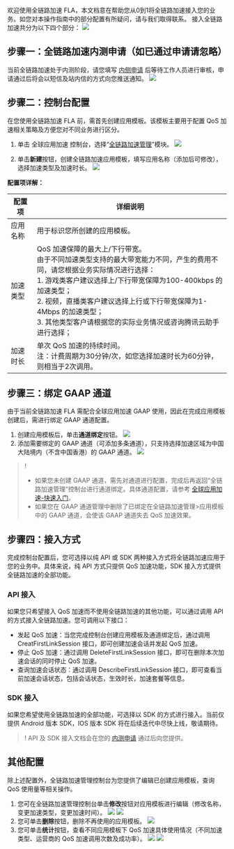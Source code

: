 欢迎使用全链路加速 FLA，本文档意在帮助您从0到1将全链路加速接入您的业务。如您对本操作指南中的部分配置有所疑问，请与我们取得联系。
接入全链路加速共分为以下四个部分：
![](https://qcloudimg.tencent-cloud.cn/raw/16b9618dc0dc290a8c1de6b9d3f15171.png)

## 步骤一：全链路加速内测申请（如已通过申请请忽略）
当前全链路加速处于内测阶段，请您填写 [内侧申请](https://cloud.tencent.com/apply/p/5yhsncp7q3) 后等待工作人员进行审核，申请通过后将会以短信及站内信的方式向您推送通知。
![](https://qcloudimg.tencent-cloud.cn/raw/1c5b213d587a83f7a81acc58f2c0995c.png)

## 步骤二：控制台配置
在您使用全链路加速 FLA 前，需首先创建应用模板。该模板主要用于配置 QoS 加速相关策略及方便您对不同业务进行区分。
1.	单击 全球应用加速 控制台，选择“[全链路加速管理](https://console.cloud.tencent.com/gaap/fla)”模块。
![](https://qcloudimg.tencent-cloud.cn/raw/6d5277eb9ec5c68612329356470ffa2c.png)

2.	单击**新建**按钮，创建全链路加速应用模板，填写应用名称（添加后可修改），选择加速类型及加速时长。
![](https://qcloudimg.tencent-cloud.cn/raw/0f0dc8ebca5404ca04ed31abd63a2559.png)

**配置项详解：**

| 配置项   | 详细说明                                                     |
| -------- | ------------------------------------------------------------ |
| 应用名称 | 用于标识您所创建的应用模板。                                 |
| 加速类型 | QoS 加速保障的最大上/下行带宽。<br>由于不同加速类型支持的最大带宽能力不同，产生的费用不同，请您根据业务实际情况进行选择：<br>1.	游戏类客户建议选择上/下行带宽保障为100-400kbps 的加速类型；<br>2.	视频，直播类客户建议选择上行或下行带宽保障为1-4Mbps 的加速类型；<br>3.	其他类型客户请根据您的实际业务情况或咨询腾讯云助手进行选择； |
| 加速时长 | 单次 QoS 加速的持续时间。<br>注：计费周期为30分钟/次，如您选择加速时长为60分钟，则相当于2次调用。 |



## 步骤三：绑定 GAAP 通道
由于当前全链路加速 FLA 需配合全球应用加速 GAAP 使用，因此在完成应用模板创建后，需进行绑定 GAAP 通道配置。
1.	创建应用模板后，单击**通道绑定**按钮。
![](https://qcloudimg.tencent-cloud.cn/raw/316b543a95562a60471df3f7691c38fa.png)
2.	添加需要绑定的 GAAP 通道（可添加多条通道），只支持选择加速区域为中国大陆境内（不含中国香港）的 GAAP 通道。
![](https://qcloudimg.tencent-cloud.cn/raw/e710ec62601568b4ef2b18605ddc178e.png)

>!
>- 如果您未创建 GAAP 通道，需先对通道进行配置，完成后再返回“全链路加速管理”控制台进行通道绑定。具体通道配置，请参考 [全球应用加速-快速入门](https://cloud.tencent.com/document/product/608/17849)。
>- 如果您在 GAAP 通道管理中删除了已绑定在全链路加速管理>应用模板中的 GAAP 通道，会使该 GAAP 通道失去 QoS 加速效果。

## 步骤四：接入方式
完成控制台配置后，您可选择以纯 API 或 SDK 两种接入方式将全链路加速应用于您的业务中。具体来说，纯 API 方式只提供 QoS 加速功能，SDK 接入方式提供全链路加速的全部功能。

### API 接入
如果您只希望接入 QoS 加速而不使用全链路加速的其他功能，可以通过调用 API 的方式接入全链路加速。您可调用以下接口：
- 发起 QoS 加速：当您完成控制台创建应用模板及通道绑定后，通过调用 CreatFirstLinkSession 接口，即可创建加速会话并发起 QoS 加速。
-	停止 QoS 加速：通过调用 DeleteFirstLinkSession 接口，即可在删除本次加速会话的同时停止 QoS 加速。
-	查询加速会话状态：通过调用 DescribeFirstLinkSession 接口，即可查看当前加速会话状态，包括会话状态，生效时长，加速套餐等信息。

### SDK 接入
如果您希望使用全链路加速的全部功能，可选择以 SDK 的方式进行接入。当前仅提供 Android 版本 SDK，IOS 版本 SDK 将在后续迭代中尽快上线，敬请期待。

>! API 及 SDK 接入文档会在您的 [内测申请](https://cloud.tencent.com/apply/p/5yhsncp7q3) 通过后向您提供。

## 其他配置
除上述配置外，全链路加速管理控制台为您提供了编辑已创建应用模板，查询 QoS 使用量等相关操作。

1.	您可在全链路加速管理控制台单击**修改**按钮对应用模板进行编辑（修改名称，变更加速类型，变更加速时间）。
![](https://qcloudimg.tencent-cloud.cn/raw/214632b70e6578ec10abb5b402fea256.png)
![](https://qcloudimg.tencent-cloud.cn/raw/c71378b2fbe19cfe7719c3d5b32c9e81.png)
2.	您可单击**删除**按钮，删除不再使用的应用模板。
![](https://qcloudimg.tencent-cloud.cn/raw/19d7206762b548460acf8690486d504d.png)
3.	您可单击**统计**按钮，查看不同应用模板下 QoS 加速具体使用情况（不同加速类型、运营商的 QoS 加速调用次数及成功率）。
![](https://qcloudimg.tencent-cloud.cn/raw/45fb6884ee3b4f0fd421706fa4d2a148.png)
![](https://qcloudimg.tencent-cloud.cn/raw/85ae448a44afd96a7cdc78b9b0d41016.png)
